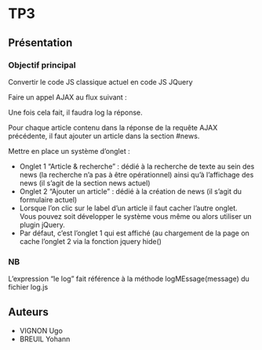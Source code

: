 # TP3

## Présentation 

### Objectif principal

Convertir le code JS classique actuel en code JS JQuery

Faire un appel AJAX au flux suivant :

[](https://newsdata.io/api/1/news?apikey=pub_4627365ed0e1d1c0536016b89a969e1275ef&language=fr&category=technology)

Une fois cela fait, il faudra log la réponse.

Pour chaque article contenu dans la réponse de la requête AJAX précédente, il faut ajouter un article dans la section #news.

Mettre en place un système d’onglet : 

* Onglet 1 “Article & recherche” : dédié à la recherche de texte au sein des news (la recherche n’a pas à être opérationnel) ainsi qu’à l’affichage des news (il s’agit de la section news actuel)
* Onglet 2 “Ajouter un article” : dédié à la création de news (il s’agit du formulaire actuel)
* Lorsque l’on clic sur le label d’un article il faut cacher l’autre onglet. Vous pouvez soit développer le système vous même ou alors utiliser un plugin jQuery.
* Par défaut, c’est l’onglet 1 qui est affiché (au chargement de la page on cache l’onglet 2 via la fonction jquery hide()

### NB

L’expression “le log” fait référence à la méthode logMEssage(message) du fichier log.js

## Auteurs 

* VIGNON Ugo
* BREUIL Yohann
